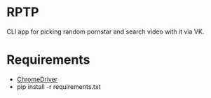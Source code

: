 # RPTP

CLI app for picking random pornstar and search video with it via VK.

# Requirements

- [ChromeDriver](https://sites.google.com/a/chromium.org/chromedriver/)
- pip install -r requirements.txt


